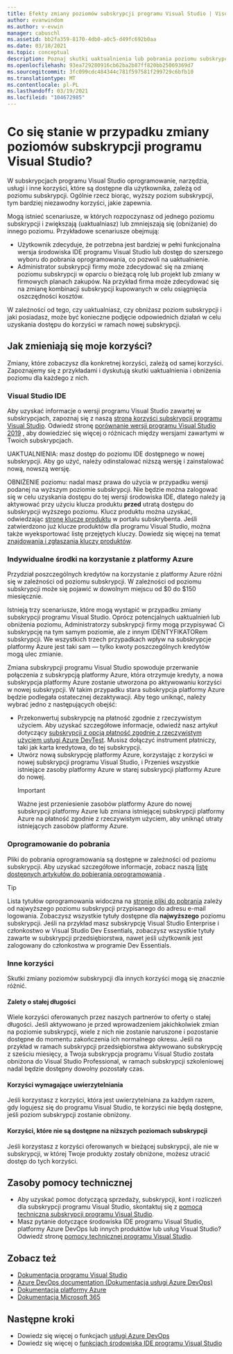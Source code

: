 ```yaml
---
title: Efekty zmiany poziomów subskrypcji programu Visual Studio | Visual Studio Marketplace
author: evanwindom
ms.author: v-evwin
manager: cabuschl
ms.assetid: bb2fa359-8170-4db0-a0c5-d49fc692b0aa
ms.date: 03/18/2021
ms.topic: conceptual
description: Poznaj skutki uaktualnienia lub pobrania poziomu subskrypcji programu Visual Studio.
ms.openlocfilehash: 93ea729280916cb62ba2b87ff820bb25069369d7
ms.sourcegitcommit: 3fc099cdc484344c781f597581f299729c6bfb10
ms.translationtype: MT
ms.contentlocale: pl-PL
ms.lasthandoff: 03/19/2021
ms.locfileid: "104672985"
---
```

# <a name="what-happens-when-you-change-visual-studio-subscription-levels"></a>Co się stanie w przypadku zmiany poziomów subskrypcji programu Visual Studio?
W subskrypcjach programu Visual Studio oprogramowanie, narzędzia, usługi i inne korzyści, które są dostępne dla użytkownika, zależą od poziomu subskrypcji.  Ogólnie rzecz biorąc, wyższy poziom subskrypcji, tym bardziej niezawodny korzyści, jakie zapewnia.  

Mogą istnieć scenariusze, w których rozpoczynasz od jednego poziomu subskrypcji i zwiększają (uaktualniasz) lub zmniejszają się (obniżanie) do innego poziomu.  Przykładowe scenariusze obejmują:
- Użytkownik zdecyduje, że potrzebna jest bardziej w pełni funkcjonalna wersja środowiska IDE programu Visual Studio lub dostęp do szerszego wyboru do pobrania oprogramowania, co pozwoli na uaktualnienie. 
- Administrator subskrypcji firmy może zdecydować się na zmianę poziomu subskrypcji w oparciu o bieżącą rolę lub projekt lub zmiany w firmowych planach zakupów. Na przykład firma może zdecydować się na zmianę kombinacji subskrypcji kupowanych w celu osiągnięcia oszczędności kosztów.  

W zależności od tego, czy uaktualniasz, czy obniżasz poziom subskrypcji i jaki posiadasz, może być konieczne podjęcie odpowiednich działań w celu uzyskania dostępu do korzyści w ramach nowej subskrypcji.

## <a name="how-do-my-benefits-change"></a>Jak zmieniają się moje korzyści?
Zmiany, które zobaczysz dla konkretnej korzyści, zależą od samej korzyści.  Zapoznajemy się z przykładami i dyskutują skutki uaktualnienia i obniżenia poziomu dla każdego z nich.

### <a name="visual-studio-ide"></a>Visual Studio IDE
Aby uzyskać informacje o wersji programu Visual Studio zawartej w subskrypcjach, zapoznaj się z naszą [stroną korzyści subskrypcji programu Visual Studio](https://visualstudio.microsoft.com/vs/benefits/). Odwiedź stronę [porównanie wersji programu Visual Studio 2019](https://visualstudio.microsoft.com/vs/compare/) , aby dowiedzieć się więcej o różnicach między wersjami zawartymi w Twoich subskrypcjach.
 
UAKTUALNIENIA: masz dostęp do poziomu IDE dostępnego w nowej subskrypcji.  Aby go użyć, należy odinstalować niższą wersję i zainstalować nową, nowszą wersję.  

OBNIŻENIE poziomu: nadal masz prawa do użycia w przypadku wersji podanej na wyższym poziomie subskrypcji.  Nie będzie można zalogować się w celu uzyskania dostępu do tej wersji środowiska IDE, dlatego należy ją aktywować przy użyciu klucza produktu **przed** utratą dostępu do subskrypcji wyższego poziomu.  Klucz produktu można uzyskać, odwiedzając [stronę klucze produktu](https://my.visualstudio.com/productkeys) w portalu subskrybenta.  Jeśli zatwierdzono już klucze produktów dla programu Visual Studio, można także wyeksportować listę przejętych kluczy. Dowiedz się więcej na temat [znajdowania i zgłaszania kluczy produktów](find-keys.md).

### <a name="individual-azure-credits"></a>Indywidualne środki na korzystanie z platformy Azure
Przydział poszczególnych kredytów na korzystanie z platformy Azure różni się w zależności od poziomu subskrypcji.  W zależności od poziomu subskrypcji może się pojawić w dowolnym miejscu od $0 do $150 miesięcznie.  

Istnieją trzy scenariusze, które mogą wystąpić w przypadku zmiany subskrypcji programu Visual Studio.  Oprócz potencjalnych uaktualnień lub obniżenia poziomu, Administratorzy subskrypcji firmy mogą przypisywać Ci subskrypcję na tym samym poziomie, ale z innym IDENTYFIKATORem subskrypcji.  We wszystkich trzech przypadkach wpływ na subskrypcje platformy Azure jest taki sam — tylko kwoty poszczególnych kredytów mogą ulec zmianie. 

Zmiana subskrypcji programu Visual Studio spowoduje przerwanie połączenia z subskrypcją platformy Azure, która otrzymuje kredyty, a nowa subskrypcja platformy Azure zostanie utworzona po aktywowaniu korzyści w nowej subskrypcji.  W takim przypadku stara subskrypcja platformy Azure będzie podlegała ostatecznej dezaktywacji.  Aby tego uniknąć, należy wybrać jedno z następujących obejść:
- Przekonwertuj subskrypcję na płatność zgodnie z rzeczywistym użyciem.  Aby uzyskać szczegółowe informacje, odwiedź nasz artykuł dotyczący [subskrypcji z opcją płatność zgodnie z rzeczywistym użyciem usługi Azure DevTest](vs-azure-payg.md).  Musisz dołączyć instrument płatniczy, taki jak karta kredytowa, do tej subskrypcji. 
- Utwórz nową subskrypcję platformy Azure, korzystając z korzyści w nowej subskrypcji programu Visual Studio, i Przenieś wszystkie istniejące zasoby platformy Azure w starej subskrypcji platformy Azure do nowej. 
  > [!IMPORTANT]
  > Ważne jest przeniesienie zasobów platformy Azure do nowej subskrypcji platformy Azure lub zmiana istniejącej subskrypcji platformy Azure na płatność zgodnie z rzeczywistym użyciem, aby uniknąć utraty istniejących zasobów platformy Azure. 
 
### <a name="software-downloads"></a>Oprogramowanie do pobrania
Pliki do pobrania oprogramowania są dostępne w zależności od poziomu subskrypcji.  Aby uzyskać szczegółowe informacje, zobacz naszą [listę dostępnych artykułów do pobierania oprogramowania](software-download-list.md) . 

  > [!TIP] 
  > Lista tytułów oprogramowania widoczna na [stronie pliki do pobrania](https://my.visualstudio.com/downloads) zależy od najwyższego poziomu subskrypcji przypisanego do adresu e-mail logowania.  Zobaczysz wszystkie tytuły dostępne dla **najwyższego** poziomu subskrypcji.  Jeśli na przykład masz subskrypcję Visual Studio Enterprise i członkostwo w Visual Studio Dev Essentials, zobaczysz wszystkie tytuły zawarte w subskrypcji przedsiębiorstwa, nawet jeśli użytkownik jest zalogowany do członkostwa w programie Dev Essentials.  

### <a name="other-benefits"></a>Inne korzyści 
Skutki zmiany poziomów subskrypcji dla innych korzyści mogą się znacznie różnić.  

#### <a name="benefits-with-a-fixed-length"></a>Zalety o stałej długości
Wiele korzyści oferowanych przez naszych partnerów to oferty o stałej długości.  Jeśli aktywowano je przed wprowadzeniem jakichkolwiek zmian na poziomie subskrypcji, wiele z nich nie zostanie naruszone i pozostanie dostępne do momentu zakończenia ich normalnego okresu.  Jeśli na przykład w ramach subskrypcji przedsiębiorstwa aktywowano subskrypcję z sześciu miesięcy, a Twoja subskrypcja programu Visual Studio została obniżona do Visual Studio Professional, w ramach subskrypcji szkoleniowej nadal będzie dostępny dowolny pozostały czas.  

#### <a name="benefits-that-require-authentication"></a>Korzyści wymagające uwierzytelniania
Jeśli korzystasz z korzyści, która jest uwierzytelniana za każdym razem, gdy logujesz się do programu Visual Studio, te korzyści nie będą dostępne, jeśli poziom subskrypcji zostanie obniżony.  

#### <a name="benefits-that-are-not-available-in-lower-subscription-levels"></a>Korzyści, które nie są dostępne na niższych poziomach subskrypcji
Jeśli korzystasz z korzyści oferowanych w bieżącej subskrypcji, ale nie w subskrypcji, w której Twoje produkty zostały obniżone, możesz utracić dostęp do tych korzyści.  

## <a name="support-resources"></a>Zasoby pomocy technicznej
- Aby uzyskać pomoc dotyczącą sprzedaży, subskrypcji, kont i rozliczeń dla subskrypcji programu Visual Studio, skontaktuj się z [pomocą techniczną subskrypcji programu Visual Studio](https://my.visualstudio.com/gethelp).
- Masz pytanie dotyczące środowiska IDE programu Visual Studio, platformy Azure DevOps lub innych produktów lub usług Visual Studio?  Odwiedź stronę [pomocy technicznej programu Visual Studio](https://visualstudio.microsoft.com/support/).

## <a name="see-also"></a>Zobacz też
- [Dokumentacja programu Visual Studio](/visualstudio/)
- [Azure DevOps documentation (Dokumentacja usługi Azure DevOps)](/azure/devops/)
- [Dokumentacja platformy Azure](/azure/)
- [Dokumentacja Microsoft 365](/microsoft-365/)

## <a name="next-steps"></a>Następne kroki
- Dowiedz się więcej o funkcjach [usługi Azure DevOps](https://azure.microsoft.com/services/devops/)
- Dowiedz się więcej o [funkcjach środowiska IDE programu Visual Studio](https://visualstudio.microsoft.com/vs/compare/)